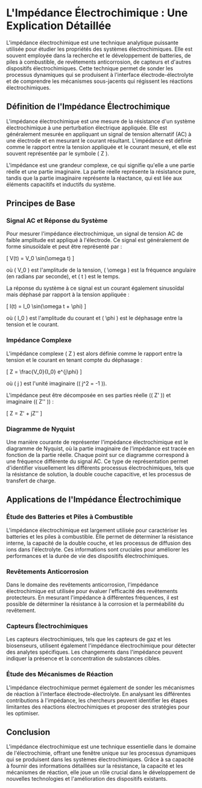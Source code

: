 # L'Impédance Électrochimique : Une Explication Détaillée

L'impédance électrochimique est une technique analytique puissante utilisée pour étudier les propriétés des systèmes électrochimiques. Elle est souvent employée dans la recherche et le développement de batteries, de piles à combustible, de revêtements anticorrosion, de capteurs et d'autres dispositifs électrochimiques. Cette technique permet de sonder les processus dynamiques qui se produisent à l'interface électrode-électrolyte et de comprendre les mécanismes sous-jacents qui régissent les réactions électrochimiques.

## Définition de l'Impédance Électrochimique

L'impédance électrochimique est une mesure de la résistance d'un système électrochimique à une perturbation électrique appliquée. Elle est généralement mesurée en appliquant un signal de tension alternatif (AC) à une électrode et en mesurant le courant résultant. L'impédance est définie comme le rapport entre la tension appliquée et le courant mesuré, et elle est souvent représentée par le symbole \( Z \).

L'impédance est une grandeur complexe, ce qui signifie qu'elle a une partie réelle et une partie imaginaire. La partie réelle représente la résistance pure, tandis que la partie imaginaire représente la réactance, qui est liée aux éléments capacitifs et inductifs du système.

## Principes de Base

### Signal AC et Réponse du Système

Pour mesurer l'impédance électrochimique, un signal de tension AC de faible amplitude est appliqué à l'électrode. Ce signal est généralement de forme sinusoïdale et peut être représenté par :

\[ V(t) = V_0 \sin(\omega t) \]

où \( V_0 \) est l'amplitude de la tension, \( \omega \) est la fréquence angulaire (en radians par seconde), et \( t \) est le temps.

La réponse du système à ce signal est un courant également sinusoïdal mais déphasé par rapport à la tension appliquée :

\[ I(t) = I_0 \sin(\omega t + \phi) \]

où \( I_0 \) est l'amplitude du courant et \( \phi \) est le déphasage entre la tension et le courant.

### Impédance Complexe

L'impédance complexe \( Z \) est alors définie comme le rapport entre la tension et le courant en tenant compte du déphasage :

\[ Z = \frac{V_0}{I_0} e^{j\phi} \]

où \( j \) est l'unité imaginaire (\( j^2 = -1 \)).

L'impédance peut être décomposée en ses parties réelle (\( Z' \)) et imaginaire (\( Z'' \)) :

\[ Z = Z' + jZ'' \]

### Diagramme de Nyquist

Une manière courante de représenter l'impédance électrochimique est le diagramme de Nyquist, où la partie imaginaire de l'impédance est tracée en fonction de la partie réelle. Chaque point sur ce diagramme correspond à une fréquence différente du signal AC. Ce type de représentation permet d'identifier visuellement les différents processus électrochimiques, tels que la résistance de solution, la double couche capacitive, et les processus de transfert de charge.

## Applications de l'Impédance Électrochimique

### Étude des Batteries et Piles à Combustible

L'impédance électrochimique est largement utilisée pour caractériser les batteries et les piles à combustible. Elle permet de déterminer la résistance interne, la capacité de la double couche, et les processus de diffusion des ions dans l'électrolyte. Ces informations sont cruciales pour améliorer les performances et la durée de vie des dispositifs électrochimiques.

### Revêtements Anticorrosion

Dans le domaine des revêtements anticorrosion, l'impédance électrochimique est utilisée pour évaluer l'efficacité des revêtements protecteurs. En mesurant l'impédance à différentes fréquences, il est possible de déterminer la résistance à la corrosion et la perméabilité du revêtement.

### Capteurs Électrochimiques

Les capteurs électrochimiques, tels que les capteurs de gaz et les biosenseurs, utilisent également l'impédance électrochimique pour détecter des analytes spécifiques. Les changements dans l'impédance peuvent indiquer la présence et la concentration de substances cibles.

### Étude des Mécanismes de Réaction

L'impédance électrochimique permet également de sonder les mécanismes de réaction à l'interface électrode-électrolyte. En analysant les différentes contributions à l'impédance, les chercheurs peuvent identifier les étapes limitantes des réactions électrochimiques et proposer des stratégies pour les optimiser.

## Conclusion

L'impédance électrochimique est une technique essentielle dans le domaine de l'électrochimie, offrant une fenêtre unique sur les processus dynamiques qui se produisent dans les systèmes électrochimiques. Grâce à sa capacité à fournir des informations détaillées sur la résistance, la capacité et les mécanismes de réaction, elle joue un rôle crucial dans le développement de nouvelles technologies et l'amélioration des dispositifs existants.